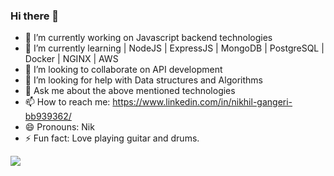 ### Hi there 👋

- 🔭 I’m currently working on Javascript backend technologies
- 🌱 I’m currently learning | NodeJS | ExpressJS | MongoDB | PostgreSQL | Docker | NGINX | AWS
- 👯 I’m looking to collaborate on API development
- 🤔 I’m looking for help with Data structures and Algorithms
- 💬 Ask me about the above mentioned technologies
- 📫 How to reach me: https://www.linkedin.com/in/nikhil-gangeri-bb939362/
- 😄 Pronouns: Nik
- ⚡ Fun fact: Love playing guitar and drums.

<img src="https://github-readme-stats.vercel.app/api?username=nik2611&&show_icons=true&title_color=ffffff&icon_color=bb2acf&text_color=daf7dc&bg_color=151515">
